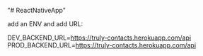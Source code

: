 "# ReactNativeApp" 

add an ENV and add URL:

DEV_BACKEND_URL=https://truly-contacts.herokuapp.com/api
PROD_BACKEND_URL=https://truly-contacts.herokuapp.com/api
